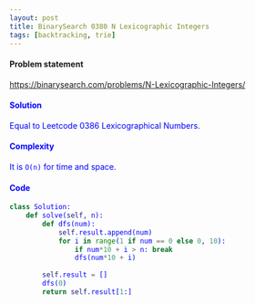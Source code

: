 ```yaml
---
layout: post
title: BinarySearch 0380 N Lexicographic Integers
tags: [backtracking, trie]
---
```


#### Problem statement

<a href="https://binarysearch.com/problems/N-Lexicographic-Integers/"> <font color = blue>https://binarysearch.com/problems/N-Lexicographic-Integers/

#### Solution
Equal to Leetcode 0386 Lexicographical Numbers.

#### Complexity
It is `O(n)` for time and space.

#### Code
```python
class Solution:
    def solve(self, n):
        def dfs(num):     
            self.result.append(num)
            for i in range(1 if num == 0 else 0, 10):
                if num*10 + i > n: break
                dfs(num*10 + i)
                
        self.result = []
        dfs(0)
        return self.result[1:]
```
